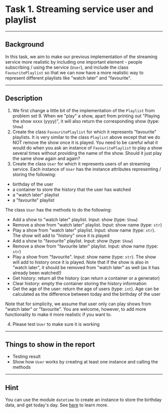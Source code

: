 # Task 1. Streaming service user and playlist

---

## Background

In this task, we aim to make our previous implementation of the streaming service more realistic by including one important element - people subscribing / using the service (`User`), and include the class `FavouritePlaylist` so that we can now have a more realistic way to represent different playlists like "watch later" and "favourite".

---

## Description

1. We first change a little bit of the implementation of the `Playlist` from problem set 9. When we "play" a show, apart from printing out "Playing the show xxxx (yyyy)", it will also return the corresponding show (type: `Show`)
2. Create the class `FavouritePlaylist` for which it represents "favourite" playlists. It is very similar to the class `Playlist` above except that we do NOT remove the show once it is played. You need to be careful what it would do when you ask an instance of `FavouritePlaylist` to play a show several times without providing the name of the show. Should it just play the same show again and again?
3. Create the class `User` for which it represents users of an streaming service. Each instance of `User` has the instance attributes representing / storing the following:
  * birthday of the user
  * a container to store the history that the user has watched
  * a "watch later" playlist
  * a "favourite" playlist

  The class `User` has the methods to do the following:
  * Add a show to "watch later" playlist. Input: show (type: `Show`)
  * Remove a show from "watch later" playlist. Input: show name (type: `str`)
  * Play a show from "watch later" playlist. Input: show name (type: `str`). The show will add to "history" once it is played
  * Add a show to "favourite" playlist. Input: show (type: `Show`)
  * Remove a show from "favourite later" playlist. Input: show name (type: `str`)
  * Play a show from "favourite". Input: show name (type: `str`). The show will add to history once it is played. Note that if the show is also in "watch later", it should be removed from "watch later" as well (as it has already been watched!)
  * Get history: return all the history (can return a container or a generator)
  * Clear history: empty the container storing the history information
  * Get the age of the user: return the age of users (type: `int`). Age can be calculated as the difference between today and the birthday of the user

Note that for simplicity, we assume that user only can play shows from "watch later" or "favourite". You are welcome, however, to add more functionality to make it more realistic if you want to.

4. Please test `User` to make sure it is working

---

## Things to show in the report

* Testing result
* Show how `User` works by creating at least one instance and calling the methods

---

## Hint

You can use the module `datetime` to create an instance to store the birthday data, and get today's day. See [here](https://docs.python.org/3/library/datetime.html#examples-of-usage-date) to learn more.
